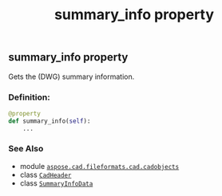 ﻿---
title: summary_info property
second_title: Aspose.CAD for Python via .NET API References
description: 
type: docs
weight: 60
url: /python-net/aspose.cad.fileformats.cad.cadobjects/cadheader/summary_info/
is_root: false
---

## summary_info property


Gets the (DWG) summary information.
### Definition:
```python
@property
def summary_info(self):
    ...
```

### See Also
* module [`aspose.cad.fileformats.cad.cadobjects`](../../)
* class [`CadHeader`](/cad/python-net/aspose.cad.fileformats.cad.cadobjects/cadheader)
* class [`SummaryInfoData`](/cad/python-net/aspose.cad.fileformats.cad.dwg.summaryinfo/summaryinfodata)
